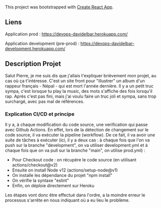 This project was bootstrapped with [Create React App](https://github.com/facebook/create-react-app).
## Liens 

Application prod : https://devops-davidelbar.herokuapp.com/

Application development (pre-prod) : https://devops-davidelbar-development.herokuapp.com/

## Description Projet 

Salut Pierre, je me suis dis que j'allais t'expliquer brièvement mon projet, au cas où ça t'intéresse.
C'est un site front pour "illustrer" un album d'un rappeur français - Népal - qui est mort l'année dernière.
Il y a un petit truc sympa, c'est lorsque tu play la music, des mots s'affiche des fois lorsqu'il rap.
Après c'est pas fini, mais j'ai voulu faire un truc joli et sympa, sans trop surchargé, avec pas mal de références.

### Explication CI/CD et principe

Il y a, à chaque modification du code source, une verification qui passe avec Github Actions. En effet, lors de la détection de changement sur le code source, il va exécuter la pipeline (workflow). De ce fait, il va avoir une suite de tâches à exécuter (ici, il y a deux cas : à chaque fois que l'on va push sur la branche "development", on va utiliser development.yml et à chaque fois que on va pull sur la branche "main", on utilise prod.yml) :
- Pour Checkout code : on récupère le code source (en utilisant actions/checkout@v2)
- Ensuite on install Node v12 (actions/setup-node@v1)
- On installe les dépendance du projet "npm install"
- On vérifie la syntaxe "eslint"
- Enfin, on déploie directement sur Heroku

Les étapes vont donc être effectué dans l'ordre, a la moindre erreur le processus s'arrête en nous indiquant où a eu lieu le problème.



